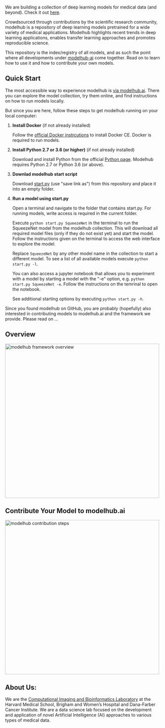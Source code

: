 We are building a collection of deep learning models for medical data (and beyond). Check it out [here](http://www.modelhub.ai).

Crowdsourced through contributions by the scientific research community, modelhub is a repository of deep learning models pretrained for a wide variety of medical applications. Modelhub highlights recent trends in deep learning applications, enables transfer learning approaches and promotes reproducible science.

This repository is the index/registry of all models, and as such the point where all developments under [modelhub-ai](https://github.com/modelhub-ai) come together. Read on to learn how to use it and how to contribute your own models.

## Quick Start

The most accessible way to experience modelhub is [via modelhub.ai](http://www.modelhub.ai). There you can explore the model collection, try them online, and find instructions on how to run models locally.

But since you are here, follow these steps to get modelhub running on your local computer:

1. **Install Docker** (if not already installed)
   
   Follow the [official Docker instrcutions](https://docs.docker.com/install/) to install Docker CE.
   Docker is required to run models.

2. **Install Python 2.7 or 3.6 (or higher)** (if not already installed)

   Download and install Python from the official [Python page](https://www.python.org/). Modelhub requires 
   Python 2.7 or Python 3.6 (or above).
   
3. **Downlad modelhub start script**

   Download [start.py](https://raw.githubusercontent.com/modelhub-ai/modelhub/master/start.py) (use "save link as") 
   from this repository and place it into an empty folder.
   
4. **Run a model using start.py**

   Open a terminal and navigate to the folder that contains start.py. For running models, write access 
   is required in the current folder.   
   
   Execute `python start.py SqueezeNet` in the terminal to run the SqueezeNet model from the modelhub collection. 
   This will download all required model files (only if they do not exist yet) and start the model. Follow the 
   instructions given on the terminal to access the web interface to explore the model.
   
   Replace `SqueezeNet` by any other model name in the collection to start a different model. To see a list of
   all available models execute `python start.py -l`.
   
   You can also access a jupyter notebook that allows you to experiment with a model by starting a model with 
   the "-e" option, e.g. `python start.py SqueezeNet -e`. Follow the instructions on the temrinal to open the notebook.
   
   See additional starting options by executing `python start.py -h`.

Since you found modelhub on GitHub, you are probably (hopefully) also interested in contributing models to modelhub.ai and the framework we provide. Please read on ...

## Overview

<img width="500" alt="modelhub framework overview" src="https://raw.githubusercontent.com/modelhub-ai/modelhub/master/docs/images/framework_overview.png">

## Contribute Your Model to modelhub.ai

<img width="500" alt="modelhub contribution steps" src="https://raw.githubusercontent.com/modelhub-ai/modelhub/master/docs/images/contribution_process.png">

## About Us: 
We are the [Computational Imaging and Bioinformatics Laboratory](http://www.cibl-harvard.org/) at the Harvard Medical School, Brigham and Women’s Hospital and Dana-Farber Cancer Institute. We are a data science lab focused on the development and application of novel Artificial Intelligence (AI) approaches to various types of medical data.
